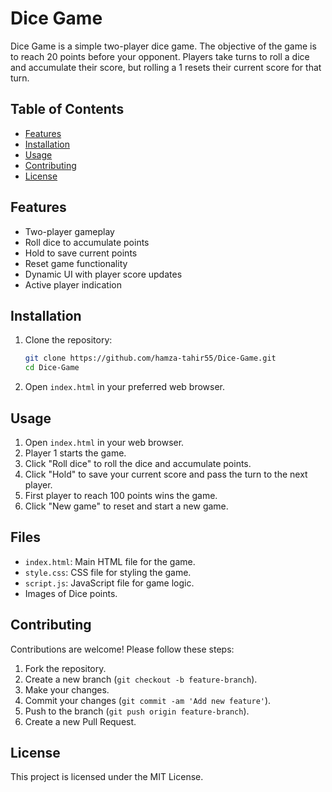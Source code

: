 # Dice Game

Dice Game is a simple two-player dice game. The objective of the game is to reach 20 points before your opponent. Players take turns to roll a dice and accumulate their score, but rolling a 1 resets their current score for that turn.

## Table of Contents

- [Features](#features)
- [Installation](#installation)
- [Usage](#usage)
- [Contributing](#contributing)
- [License](#license)


## Features

- Two-player gameplay
- Roll dice to accumulate points
- Hold to save current points
- Reset game functionality
- Dynamic UI with player score updates
- Active player indication

## Installation

1. Clone the repository:
    ```bash
    git clone https://github.com/hamza-tahir55/Dice-Game.git
    cd Dice-Game
    ```

2. Open `index.html` in your preferred web browser.

## Usage

1. Open `index.html` in your web browser.
2. Player 1 starts the game.
3. Click "Roll dice" to roll the dice and accumulate points.
4. Click "Hold" to save your current score and pass the turn to the next player.
5. First player to reach 100 points wins the game.
6. Click "New game" to reset and start a new game.

## Files

- `index.html`: Main HTML file for the game.
- `style.css`: CSS file for styling the game.
- `script.js`: JavaScript file for game logic.
- Images of Dice points.

## Contributing

Contributions are welcome! Please follow these steps:

1. Fork the repository.
2. Create a new branch (`git checkout -b feature-branch`).
3. Make your changes.
4. Commit your changes (`git commit -am 'Add new feature'`).
5. Push to the branch (`git push origin feature-branch`).
6. Create a new Pull Request.

## License

This project is licensed under the MIT License.
